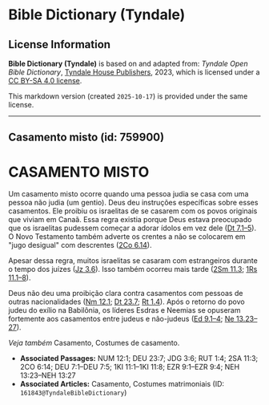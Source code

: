 # Bible Dictionary (Tyndale)

## License Information

**Bible Dictionary (Tyndale)** is based on and adapted from: _Tyndale Open Bible Dictionary_, [Tyndale House Publishers](https://tyndaleopenresources.com/), 2023, which is licensed under a [CC BY-SA 4.0 license](https://creativecommons.org/licenses/by-sa/4.0/legalcode.en).

This markdown version (created `2025-10-17`) is provided under the same license.



--------------------------------

## Casamento misto (id: 759900)

CASAMENTO MISTO
===============

Um casamento misto ocorre quando uma pessoa judia se casa com uma pessoa não judia (um gentio). Deus deu instruções específicas sobre esses casamentos. Ele proibiu os israelitas de se casarem com os povos originais que viviam em Canaã. Essa regra existia porque Deus estava preocupado que os israelitas pudessem começar a adorar ídolos em vez dele ([Dt 7\.1–5](https://ref.ly/Deut7:1-Deut7:5)). O Novo Testamento também adverte os crentes a não se colocarem em "jugo desigual" com descrentes ([2Co 6\.14](https://ref.ly/2Cor6:14)).

Apesar dessa regra, muitos israelitas se casaram com estrangeiros durante o tempo dos juízes ([Jz 3\.6](https://ref.ly/Judg3:6)). Isso também ocorreu mais tarde ([2Sm 11\.3](https://ref.ly/2Sam11:3); [1Rs 11\.1–8](https://ref.ly/1Kgs11:1-1Kgs11:8)).

Deus não deu uma proibição clara contra casamentos com pessoas de outras nacionalidades ([Nm 12\.1](https://ref.ly/Num12:1); [Dt 23\.7](https://ref.ly/Deut23:7); [Rt 1\.4](https://ref.ly/Ruth1:4)). Após o retorno do povo judeu do exílio na Babilônia, os líderes Esdras e Neemias se opuseram fortemente aos casamentos entre judeus e não\-judeus ([Ed 9\.1–4](https://ref.ly/Ezra9:1-Ezra9:4); [Ne 13\.23–27](https://ref.ly/Neh13:23-Neh13:27)).

*Veja também* Casamento, Costumes de casamento.

* **Associated Passages:** NUM 12:1; DEU 23:7; JDG 3:6; RUT 1:4; 2SA 11:3; 2CO 6:14; DEU 7:1–DEU 7:5; 1KI 11:1–1KI 11:8; EZR 9:1–EZR 9:4; NEH 13:23–NEH 13:27
* **Associated Articles:** Casamento, Costumes matrimoniais (ID: `161843@TyndaleBibleDictionary`)

